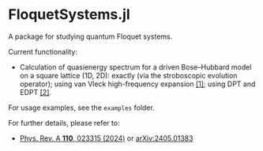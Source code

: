 # FloquetSystems.jl

A package for studying quantum Floquet systems.

Current functionality:

* Calculation of quasienergy spectrum for a driven Bose–Hubbard model on a square lattice (1D, 2D): exactly (via the stroboscopic evolution operator); using van Vleck high-frequency expansion [[1]][Eckardt2015]; using DPT and EDPT [[2]][Braver2024].

For usage examples, see the `examples` folder.

For further details, please refer to:

* [Phys. Rev. A **110**, 023315 (2024)](https://journals.aps.org/pra/abstract/10.1103/PhysRevA.110.023315) or [arXiv:2405.01383](https://arxiv.org/abs/2405.01383)

[Eckardt2015]: https://dx.doi.org/10.1088/1367-2630/17/9/093039
[Braver2024]: https://journals.aps.org/pra/abstract/10.1103/PhysRevA.110.023315